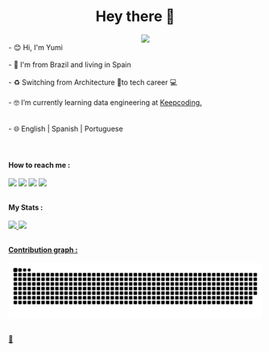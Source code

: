 <h1 align="center">
Hey there 👋
</h1>

<p>
<img src="https://media.giphy.com/media/rqd9R3yaDy16a8kDC1/giphy.gif" width="240" align='right'/>

<br> - 😊 Hi, I'm Yumi</br> 
<br> - 📍  I'm from Brazil and living in Spain</br> 
<br> - ♻️ Switching from Architecture 📐to tech career 💻</br> 
<br> - 🤓 I’m currently learning data engineering at <a href="https://keepcoding.io/">Keepcoding. </a> </br>  
<br> - 🌐 English | Spanish | Portuguese </br>
</p>


<div>
  <h4>
    <br></br>How to reach me :
  </h4>
  <a href="mailto:rn.yumi@gmail.com"><img src="https://img.shields.io/badge/Gmail-D14836?style=for-the-badge&logo=gmail&logoColor=white" target="_blank"></a>
  <a href="https://www.linkedin.com/in/yumi-namie" target="_blank"><img src="https://img.shields.io/badge/LinkedIn-0077B5?style=for-the-badge&logo=linkedin&logoColor=white"></a>
  <a href="https://www.instagram.com/renata.yumi/" target="_blank"><img src="https://img.shields.io/badge/Instagram-E4405F?style=for-the-badge&logo=instagram&logoColor=white"></a>
  <a href="https://scratch.mit.edu/users/Yumi_Namie/" target="_blank"><img width="83px" src="https://mpng.subpng.com/20180420/jrq/kisspng-scratch-computer-science-logo-computer-programming-5ada13885f58b7.2044957615242412883906.jpg"></a>
</div>


##

<div>
  <h4>My Stats :</h4>
  <a href="https://github.com/Yumi-Namie">
  <img height="180em" src="https://readme-stats.clckblog.space/api?username=Yumi-Namie&show_icons=true&theme=dracula&incluede_all_commits=true&count_private=true"/>
  <img height="180em"  src="https://readme-stats.clckblog.space/api/top-langs/?username=Yumi-Namie&layout=compact&langs_count=16&theme=dracula"/>
</div>
  
##
  
<h4>Contribution graph :</h4>

![Snake animation](https://github.com/Yumi-Namie/Yumi-Namie/blob/output/github-contribution-grid-snake.svg)
  
##

 👀 
<br></br> 
<img src="https://komarev.com/ghpvc/?username=Yumi-Namie&style=flat-square&color=yellow" alt=""/>
